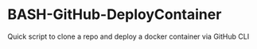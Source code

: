 # BASH-GitHub-DeployContainer
Quick script to clone a repo and deploy a docker container via GitHub CLI
